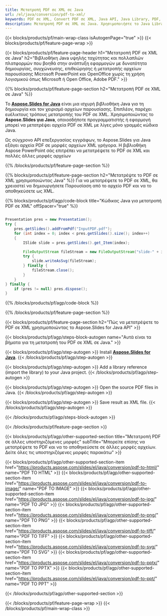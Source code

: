 ```yaml
---
title: Μετατροπή PDF σε XML σε Java
url: /el/java/conversion/pdf-to-xml/
keywords: PDF σε XML, Convert PDF σε XML, Java API, Java Library, PDF, XML
description: Μετατροπή PDF σε XML σε Java. Χρησιμοποιήστε το Java Library API για να μετατρέψετε αρχεία PDF σε XML
---
```


{{< blocks/products/pf/main-wrap-class isAutogenPage="true" >}}
{{< blocks/products/pf/feature-page-wrap >}}

{{< blocks/products/pf/feature-page-header h1="Μετατροπή PDF σε XML σε Java" h2="Βιβλιοθήκη Java υψηλής ταχύτητας και πολλαπλών πλατφορμών που βοηθά στην ανάπτυξη εφαρμογών με δυνατότητα δημιουργίας, συγχώνευσης, επιθεώρησης ή μετατροπής αρχείων παρουσίασης Microsoft PowerPoint και OpenOffice χωρίς τη χρήση λογισμικού όπως Microsoft ή Open Office, Adobe PDF." >}}

{{% blocks/products/pf/feature-page-section h2="Μετατροπή PDF σε XML σε Java" %}}

Το [**Aspose.Slides for Java**](https://products.aspose.com/slides/el/java/) είναι μια ισχυρή βιβλιοθήκη Java για τη δημιουργία και τον χειρισμό αρχείων παρουσίασης. Επιπλέον, παρέχει ευέλικτους τρόπους μετατροπής του PDF σε XML. Χρησιμοποιώντας το **Aspose.Slides για Java**, οποιοσδήποτε προγραμματιστής ή εφαρμογή μπορεί να μετατρέψει αρχεία PDF σε XML με λίγες μόνο γραμμές κώδικα Java.

Ως σύγχρονο API επεξεργασίας εγγράφων, το Aspose.Slides για Java εξάγει αρχεία PDF σε μορφές αρχείων XML γρήγορα. Η βιβλιοθήκη Aspose PowerPoint σάς επιτρέπει να μετατρέψετε το PDF σε XML και πολλές άλλες μορφές αρχείων

{{% /blocks/products/pf/feature-page-section %}}

{{% blocks/products/pf/feature-page-section  h2="Μετατρέψτε το PDF σε XML χρησιμοποιώντας Java" %}}
Για να μετατρέψετε το PDF σε XML, θα χρειαστεί να δημιουργήσετε Παρουσίαση από το αρχείο PDF και να το αποθηκεύσετε ως XML.

{{% blocks/products/pf/agp/code-block title="Κώδικας Java για μετατροπή PDF σε XML" offSpacer="true" %}}

```java

Presentation pres = new Presentation();
try {
    pres.getSlides().addFromPdf("InputPDF.pdf");
    for (int index = 0; index < pres.getSlides().size(); index++)
    {
        ISlide slide = pres.getSlides().get_Item(index);

        FileOutputStream fileStream = new FileOutputStream("slide-" + index + ".xml");
        try {
            slide.writeAsSvg(fileStream);
        } finally {
            fileStream.close();
        }
    }
} finally {
    if (pres != null) pres.dispose();
}
```


{{% /blocks/products/pf/agp/code-block %}}

{{% /blocks/products/pf/feature-page-section %}}

{{< blocks/products/pf/feature-page-section  h2="Πώς να μετατρέψετε το PDF σε XML χρησιμοποιώντας το Aspose.Slides for Java API" >}}

{{< blocks/products/pf/agp/steps-block-autogen name="Αυτά είναι τα βήματα για τη μετατροπή του PDF σε XML σε Java." >}}

{{< blocks/products/pf/agp/step-autogen >}}
Install [**Aspose.Slides for Java**](https://products.aspose.com/slides/el/java/).
{{< /blocks/products/pf/agp/step-autogen >}}

{{< blocks/products/pf/agp/step-autogen >}}
Add a library reference (import the library) to your Java project.
{{< /blocks/products/pf/agp/step-autogen >}}

{{< blocks/products/pf/agp/step-autogen >}}
Open the source PDF files in Java.
{{< /blocks/products/pf/agp/step-autogen >}}

{{< blocks/products/pf/agp/step-autogen >}}
Save result as XML file.
{{< /blocks/products/pf/agp/step-autogen >}}

{{< /blocks/products/pf/agp/steps-block-autogen >}}

{{< /blocks/products/pf/feature-page-section >}}

{{< blocks/products/pf/agp/other-supported-section title="Μετατροπή PDF σε άλλες υποστηριζόμενες μορφές" subTitle="Μπορείτε επίσης να μετατρέψετε το PDF και να το αποθηκεύσετε σε άλλες μορφές αρχείων. Δείτε όλες τις υποστηριζόμενες μορφές παρακάτω" >}}

{{< blocks/products/pf/agp/other-supported-section-item href="https://products.aspose.com/slides/el/java/conversion/pdf-to-html/" name="PDF TO HTML" >}}
{{< blocks/products/pf/agp/other-supported-section-item href="https://products.aspose.com/slides/el/java/conversion/pdf-to-image/" name="PDF TO IMAGE" >}}
{{< blocks/products/pf/agp/other-supported-section-item href="https://products.aspose.com/slides/el/java/conversion/pdf-to-jpg/" name="PDF TO JPG" >}}
{{< blocks/products/pf/agp/other-supported-section-item href="https://products.aspose.com/slides/el/java/conversion/pdf-to-png/" name="PDF TO PNG" >}}
{{< blocks/products/pf/agp/other-supported-section-item href="https://products.aspose.com/slides/el/java/conversion/pdf-to-tiff/" name="PDF TO TIFF" >}}
{{< blocks/products/pf/agp/other-supported-section-item href="https://products.aspose.com/slides/el/java/conversion/pdf-to-svg/" name="PDF TO SVG" >}}
{{< blocks/products/pf/agp/other-supported-section-item href="https://products.aspose.com/slides/el/java/conversion/pdf-to-pptx/" name="PDF TO PPTX" >}}
{{< blocks/products/pf/agp/other-supported-section-item href="https://products.aspose.com/slides/el/java/conversion/pdf-to-ppt/" name="PDF TO PPT" >}}


{{< /blocks/products/pf/agp/other-supported-section >}}

{{< /blocks/products/pf/feature-page-wrap >}}
{{< /blocks/products/pf/main-wrap-class >}}